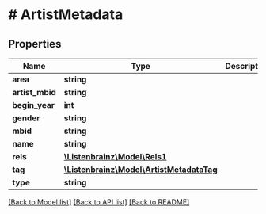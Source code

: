 # # ArtistMetadata

## Properties

Name | Type | Description | Notes
------------ | ------------- | ------------- | -------------
**area** | **string** |  | [optional]
**artist_mbid** | **string** |  | [optional]
**begin_year** | **int** |  | [optional]
**gender** | **string** |  | [optional]
**mbid** | **string** |  | [optional]
**name** | **string** |  | [optional]
**rels** | [**\Listenbrainz\Model\Rels1**](Rels1.md) |  | [optional]
**tag** | [**\Listenbrainz\Model\ArtistMetadataTag**](ArtistMetadataTag.md) |  | [optional]
**type** | **string** |  | [optional]

[[Back to Model list]](../../README.md#models) [[Back to API list]](../../README.md#endpoints) [[Back to README]](../../README.md)
